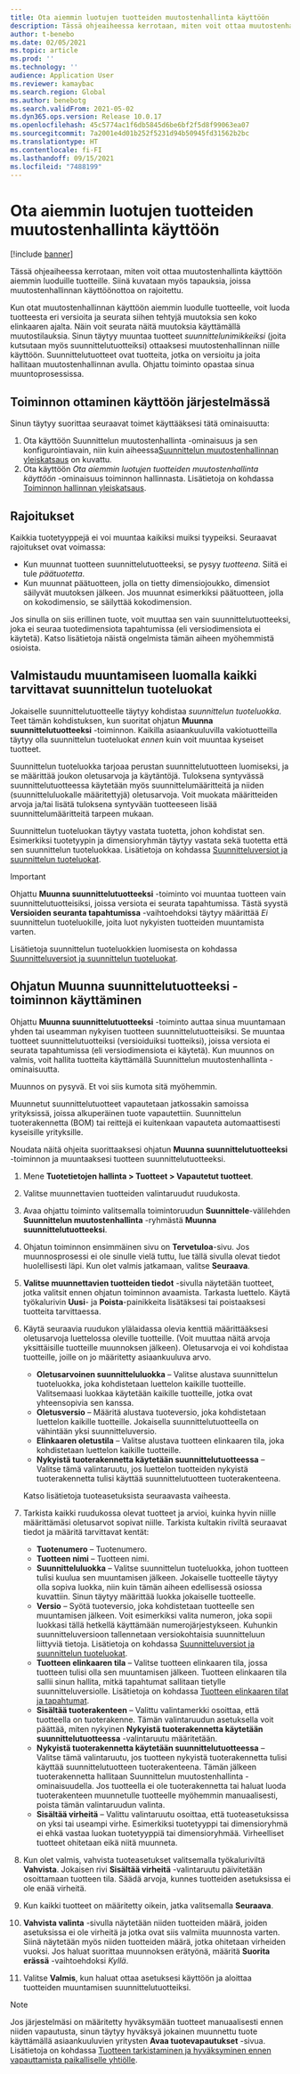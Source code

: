 ```yaml
---
title: Ota aiemmin luotujen tuotteiden muutostenhallinta käyttöön
description: Tässä ohjeaiheessa kerrotaan, miten voit ottaa muutostenhallinta käyttöön aiemmin luoduille tuotteille. Siinä kuvataan myös tapauksia, joissa muutostenhallinnan käyttöönottoa on rajoitettu.
author: t-benebo
ms.date: 02/05/2021
ms.topic: article
ms.prod: ''
ms.technology: ''
audience: Application User
ms.reviewer: kamaybac
ms.search.region: Global
ms.author: benebotg
ms.search.validFrom: 2021-05-02
ms.dyn365.ops.version: Release 10.0.17
ms.openlocfilehash: 45c5774ac1f6db5845d6be6bf2f5d8f99063ea07
ms.sourcegitcommit: 7a2001e4d01b252f5231d94b50945fd31562b2bc
ms.translationtype: HT
ms.contentlocale: fi-FI
ms.lasthandoff: 09/15/2021
ms.locfileid: "7488199"
---
```

# <a name="enable-change-management-on-existing-products"></a>Ota aiemmin luotujen tuotteiden muutostenhallinta käyttöön

[!include [banner](../../includes/banner.md)]

Tässä ohjeaiheessa kerrotaan, miten voit ottaa muutostenhallinta käyttöön aiemmin luoduille tuotteille. Siinä kuvataan myös tapauksia, joissa muutostenhallinnan käyttöönottoa on rajoitettu.

Kun otat muutostenhallinnan käyttöön aiemmin luodulle tuotteelle, voit luoda tuotteesta eri versioita ja seurata siihen tehtyjä muutoksia sen koko elinkaaren ajalta. Näin voit seurata näitä muutoksia käyttämällä muutostilauksia. Sinun täytyy muuntaa tuotteet *suunnittelunimikkeiksi* (joita kutsutaan myös suunnittelutuotteiksi) ottaaksesi muutostenhallinnan niille käyttöön. Suunnittelutuotteet ovat tuotteita, jotka on versioitu ja joita hallitaan muutostenhallinnan avulla. Ohjattu toiminto opastaa sinua muuntoprosessissa.

## <a name="turn-on-the-feature-in-your-system"></a>Toiminnon ottaminen käyttöön järjestelmässä

Sinun täytyy suorittaa seuraavat toimet käyttääksesi tätä ominaisuutta:

1. Ota käyttöön Suunnittelun muutostenhallinta -ominaisuus ja sen konfigurointiavain, niin kuin aiheessa[Suunnittelun muutostenhallinnan yleiskatsaus](product-engineering-overview.md) on kuvattu.
1. Ota käyttöön *Ota aiemmin luotujen tuotteiden muutostenhallinta käyttöön* -ominaisuus toiminnon hallinnasta. Lisätietoja on kohdassa [Toiminnon hallinnan yleiskatsaus](../../fin-ops-core/fin-ops/get-started/feature-management/feature-management-overview.md).

## <a name="restrictions-and-limitations"></a>Rajoitukset

Kaikkia tuotetyyppejä ei voi muuntaa kaikiksi muiksi tyypeiksi. Seuraavat rajoitukset ovat voimassa:

- Kun muunnat tuotteen suunnittelutuotteeksi, se pysyy *tuotteena*. Siitä ei tule *päätuotetta*.
- Kun muunnat päätuotteen, jolla on tietty dimensiojoukko, dimensiot säilyvät muutoksen jälkeen. Jos muunnat esimerkiksi päätuotteen, jolla on kokodimensio, se säilyttää kokodimension.

Jos sinulla on siis erillinen tuote, voit muuttaa sen vain suunnittelutuotteeksi, joka ei seuraa tuotedimensiota tapahtumissa (eli versiodimensiota ei käytetä). Katso lisätietoja näistä ongelmista tämän aiheen myöhemmistä osioista.

## <a name="prepare-for-conversion-by-creating-all-required-engineering-product-categories"></a>Valmistaudu muuntamiseen luomalla kaikki tarvittavat suunnittelun tuoteluokat

Jokaiselle suunnittelutuotteelle täytyy kohdistaa *suunnittelun tuoteluokka*. Teet tämän kohdistuksen, kun suoritat ohjatun **Muunna suunnittelutuotteeksi** -toiminnon. Kaikilla asiaankuuluvilla vakiotuotteilla täytyy olla suunnittelun tuoteluokat *ennen* kuin voit muuntaa kyseiset tuotteet.

Suunnittelun tuoteluokka tarjoaa perustan suunnittelutuotteen luomiseksi, ja se määrittää joukon oletusarvoja ja käytäntöjä. Tuloksena syntyvässä suunnittelutuotteessa käytetään myös suunnittelumääritteitä ja niiden (suunnitteluluokalle määritettyjä) oletusarvoja. Voit muokata määritteiden arvoja ja/tai lisätä tuloksena syntyvään tuotteeseen lisää suunnittelumääritteitä tarpeen mukaan.

Suunnittelun tuoteluokan täytyy vastata tuotetta, johon kohdistat sen. Esimerkiksi tuotetyypin ja dimensioryhmän täytyy vastata sekä tuotetta että sen suunnittelun tuoteluokkaa. Lisätietoja on kohdassa [Suunnitteluversiot ja suunnittelun tuoteluokat](engineering-versions-product-category.md).

> [!IMPORTANT]
> Ohjattu **Muunna suunnittelutuotteeksi** -toiminto voi muuntaa tuotteen vain suunnittelutuotteisiksi, joissa versiota ei seurata tapahtumissa. Tästä syystä **Versioiden seuranta tapahtumissa** -vaihtoehdoksi täytyy määrittää *Ei* suunnittelun tuoteluokille, joita luot nykyisten tuotteiden muuntamista varten.

Lisätietoja suunnittelun tuoteluokkien luomisesta on kohdassa [Suunnitteluversiot ja suunnittelun tuoteluokat](engineering-versions-product-category.md).

## <a name="run-the-convert-to-engineering-product-wizard"></a>Ohjatun Muunna suunnittelutuotteeksi -toiminnon käyttäminen

Ohjattu **Muunna suunnittelutuotteeksi** -toiminto auttaa sinua muuntamaan yhden tai useamman nykyisen tuotteen suunnittelutuotteisiksi. Se muuntaa tuotteet suunnittelutuotteiksi (versioiduiksi tuotteiksi), joissa versiota ei seurata tapahtumissa (eli versiodimensiota ei käytetä). Kun muunnos on valmis, voit hallita tuotteita käyttämällä Suunnittelun muutostenhallinta -ominaisuutta.

Muunnos on pysyvä. Et voi siis kumota sitä myöhemmin. 

Muunnetut suunnittelutuotteet vapautetaan jatkossakin samoissa yrityksissä, joissa alkuperäinen tuote vapautettiin. Suunnittelun tuoterakennetta (BOM) tai reittejä ei kuitenkaan vapauteta automaattisesti kyseisille yrityksille.

Noudata näitä ohjeita suorittaaksesi ohjatun **Muunna suunnittelutuotteeksi** -toiminnon ja muuntaaksesi tuotteen suunnittelutuotteeksi.

1. Mene **Tuotetietojen hallinta \> Tuotteet \> Vapautetut tuotteet**.
1. Valitse muunnettavien tuotteiden valintaruudut ruudukosta.
1. Avaa ohjattu toiminto valitsemalla toimintoruudun **Suunnittele**-välilehden **Suunnittelun muutostenhallinta** -ryhmästä **Muunna suunnittelutuotteeksi**.
1. Ohjatun toiminnon ensimmäinen sivu on **Tervetuloa**-sivu. Jos muunnosprosessi ei ole sinulle vielä tuttu, lue tällä sivulla olevat tiedot huolellisesti läpi. Kun olet valmis jatkamaan, valitse **Seuraava**.
1. **Valitse muunnettavien tuotteiden tiedot** -sivulla näytetään tuotteet, jotka valitsit ennen ohjatun toiminnon avaamista. Tarkasta luettelo. Käytä työkalurivin **Uusi**- ja **Poista**-painikkeita lisätäksesi tai poistaaksesi tuotteita tarvittaessa.
1. Käytä seuraavia ruudukon ylälaidassa olevia kenttiä määrittääksesi oletusarvoja luettelossa oleville tuotteille. (Voit muuttaa näitä arvoja yksittäisille tuotteille muunnoksen jälkeen). Oletusarvoja ei voi kohdistaa tuotteille, joille on jo määritetty asiaankuuluva arvo.

    - **Oletusarvoinen suunnitteluluokka** – Valitse alustava suunnittelun tuoteluokka, joka kohdistetaan luettelon kaikille tuotteille. Valitsemaasi luokkaa käytetään kaikille tuotteille, jotka ovat yhteensopivia sen kanssa.
    - **Oletusversio** – Määritä alustava tuoteversio, joka kohdistetaan luettelon kaikille tuotteille. Jokaisella suunnittelutuotteella on vähintään yksi suunnitteluversio.
    - **Elinkaaren oletustila** – Valitse alustava tuotteen elinkaaren tila, joka kohdistetaan luettelon kaikille tuotteille.
    - **Nykyistä tuoterakennetta käytetään suunnittelutuotteessa** – Valitse tämä valintaruutu, jos luettelon tuotteiden nykyistä tuoterakennetta tulisi käyttää suunnittelutuotteen tuoterakenteena.

    Katso lisätietoja tuoteasetuksista seuraavasta vaiheesta.

1. Tarkista kaikki ruudukossa olevat tuotteet ja arvioi, kuinka hyvin niille määrittämäsi oletusarvot sopivat niille. Tarkista kultakin riviltä seuraavat tiedot ja määritä tarvittavat kentät:

    - **Tuotenumero** – Tuotenumero.
    - **Tuotteen nimi** – Tuotteen nimi.
    - **Suunnitteluluokka** – Valitse suunnittelun tuoteluokka, johon tuotteen tulisi kuulua sen muuntamisen jälkeen. Jokaiselle tuotteelle täytyy olla sopiva luokka, niin kuin tämän aiheen edellisessä osiossa kuvattiin. Sinun täytyy määrittää luokka jokaiselle tuotteelle.
    - **Versio** – Syötä tuoteversio, joka kohdistetaan tuotteelle sen muuntamisen jälkeen. Voit esimerkiksi valita numeron, joka sopii luokkasi tällä hetkellä käyttämään numerojärjestykseen. Kuhunkin suunnitteluversioon tallennetaan versiokohtaisia suunnitteluun liittyviä tietoja. Lisätietoja on kohdassa [Suunnitteluversiot ja suunnittelun tuoteluokat](engineering-versions-product-category.md).
    - **Tuotteen elinkaaren tila** – Valitse tuotteen elinkaaren tila, jossa tuotteen tulisi olla sen muuntamisen jälkeen. Tuotteen elinkaaren tila sallii sinun hallita, mitkä tapahtumat sallitaan tietylle suunnitteluversiolle. Lisätietoja on kohdassa [Tuotteen elinkaaren tilat ja tapahtumat](product-lifecycle-state-transactions.md).
    - **Sisältää tuoterakenteen** – Valittu valintamerkki osoittaa, että tuotteella on tuoterakenne. Tämän valintaruudun asetuksella voit päättää, miten nykyinen **Nykyistä tuoterakennetta käytetään suunnittelutuotteessa** -valintaruutu määritetään.
    - **Nykyistä tuoterakennetta käytetään suunnittelutuotteessa** – Valitse tämä valintaruutu, jos tuotteen nykyistä tuoterakennetta tulisi käyttää suunnittelutuotteen tuoterakenteena. Tämän jälkeen tuoterakennetta hallitaan Suunnittelun muutostenhallinta -ominaisuudella. Jos tuotteella ei ole tuoterakennetta tai haluat luoda tuoterakenteen muunnetulle tuotteelle myöhemmin manuaalisesti, poista tämän valintaruudun valinta.
    - **Sisältää virheitä** – Valittu valintaruutu osoittaa, että tuoteasetuksissa on yksi tai useampi virhe. Esimerkiksi tuotetyyppi tai dimensioryhmä ei ehkä vastaa luokan tuotetyyppiä tai dimensioryhmää. Virheelliset tuotteet ohitetaan eikä niitä muunneta.

1. Kun olet valmis, vahvista tuoteasetukset valitsemalla työkaluriviltä **Vahvista**. Jokaisen rivi **Sisältää virheitä** -valintaruutu päivitetään osoittamaan tuotteen tila. Säädä arvoja, kunnes tuotteiden asetuksissa ei ole enää virheitä.
1. Kun kaikki tuotteet on määritetty oikein, jatka valitsemalla **Seuraava**.
1. **Vahvista valinta** -sivulla näytetään niiden tuotteiden määrä, joiden asetuksissa ei ole virheitä ja jotka ovat siis valmiita muunnosta varten. Siinä näytetään myös niiden tuotteiden määrä, jotka ohitetaan virheiden vuoksi. Jos haluat suorittaa muunnoksen erätyönä, määritä **Suorita erässä** -vaihtoehdoksi *Kyllä*.
1. Valitse **Valmis**, kun haluat ottaa asetuksesi käyttöön ja aloittaa tuotteiden muuntamisen suunnittelutuotteiksi.

> [!NOTE]
> Jos järjestelmäsi on määritetty hyväksymään tuotteet manuaalisesti ennen niiden vapautusta, sinun täytyy hyväksyä jokainen muunnettu tuote käyttämällä asiaankuuluvien yritysten **Avaa tuotevapautukset** -sivua. Lisätietoja on kohdassa [Tuotteen tarkistaminen ja hyväksyminen ennen vapauttamista paikalliselle yhtiölle](engineering-scenarios.md#accept).
